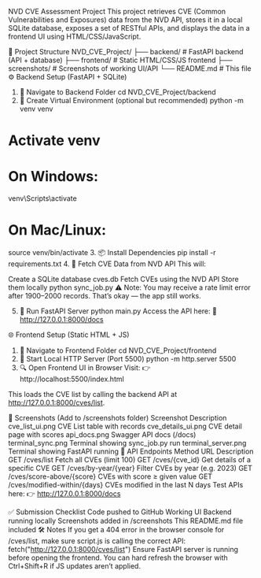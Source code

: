 NVD CVE Assessment Project
This project retrieves CVE (Common Vulnerabilities and Exposures) data from the NVD API, stores it in a local SQLite database, exposes a set of RESTful APIs, and displays the data in a frontend UI using HTML/CSS/JavaScript.

📁 Project Structure
NVD_CVE_Project/
├── backend/           # FastAPI backend (API + database)
├── frontend/          # Static HTML/CSS/JS frontend
├── screenshots/       # Screenshots of working UI/API
└── README.md          # This file
⚙️ Backend Setup (FastAPI + SQLite)
1. 🔽 Navigate to Backend Folder
cd NVD_CVE_Project/backend
2. 🧱 Create Virtual Environment (optional but recommended)
python -m venv venv
# Activate venv
# On Windows:
venv\Scripts\activate
# On Mac/Linux:
source venv/bin/activate
3. 📦 Install Dependencies
pip install -r requirements.txt
4. 🔁 Fetch CVE Data from NVD API
This will:

Create a SQLite database cves.db
Fetch CVEs using the NVD API
Store them locally
python sync_job.py
⚠️ Note: You may receive a rate limit error after 1900–2000 records. That’s okay — the app still works.

5. 🚀 Run FastAPI Server
python main.py
Access the API here:
📘 http://127.0.0.1:8000/docs

🌐 Frontend Setup (Static HTML + JS)
1. 🔽 Navigate to Frontend Folder
cd NVD_CVE_Project/frontend
2. 📡 Start Local HTTP Server (Port 5500)
python -m http.server 5500
3. 🔍 Open Frontend UI in Browser
Visit:
👉 http://localhost:5500/index.html

This loads the CVE list by calling the backend API at http://127.0.0.1:8000/cves/list.

📸 Screenshots (Add to /screenshots folder)
Screenshot	Description
cve_list_ui.png	CVE List table with records
cve_details_ui.png	CVE detail page with scores
api_docs.png	Swagger API docs (/docs)
terminal_sync.png	Terminal showing sync_job.py run
terminal_server.png	Terminal showing FastAPI running
📡 API Endpoints
Method	URL	Description
GET	/cves/list	Fetch all CVEs (limit 100)
GET	/cves/{cve_id}	Get details of a specific CVE
GET	/cves/by-year/{year}	Filter CVEs by year (e.g. 2023)
GET	/cves/score-above/{score}	CVEs with score ≥ given value
GET	/cves/modified-within/{days}	CVEs modified in the last N days
Test APIs here:
👉 http://127.0.0.1:8000/docs

✅ Submission Checklist
 Code pushed to GitHub
 Working UI
 Backend running locally
 Screenshots added in /screenshots
 This README.md file included
🛠️ Notes
If you get a 404 error in the browser console for /cves/list, make sure script.js is calling the correct API:
fetch("http://127.0.0.1:8000/cves/list")
Ensure FastAPI server is running before opening the frontend.
You can hard refresh the browser with Ctrl+Shift+R if JS updates aren’t applied.
